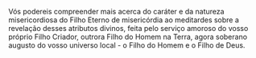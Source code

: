 ﻿Vós podereis compreender mais acerca do caráter e da natureza misericordiosa do Filho Eterno de misericórdia ao meditardes sobre a revelação desses atributos divinos, feita pelo serviço amoroso do vosso próprio Filho Criador, outrora Filho do Homem na Terra, agora soberano augusto do vosso universo local - o Filho do Homem e o Filho de Deus.